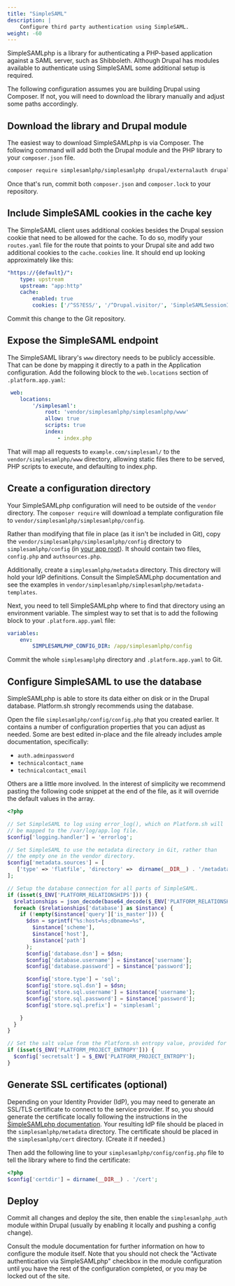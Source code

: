```yaml
---
title: "SimpleSAML"
description: |
    Configure third party authentication using SimpleSAML.
weight: -60
---
```


SimpleSAMLphp is a library for authenticating a PHP-based application against a SAML server, such as Shibboleth.  Although Drupal has modules available to authenticate using SimpleSAML some additional setup is required.

The following configuration assumes you are building Drupal using Composer.  If not, you will need to download the library manually and adjust some paths accordingly.

## Download the library and Drupal module

The easiest way to download SimpleSAMLphp is via Composer.  The following command will add both the Drupal module and the PHP library to your `composer.json` file.

```bash
composer require simplesamlphp/simplesamlphp drupal/externalauth drupal/simplesamlphp_auth
```

Once that's run, commit both `composer.json` and `composer.lock` to your repository.

## Include SimpleSAML cookies in the cache key

The SimpleSAML client uses additional cookies besides the Drupal session cookie that need to be allowed for the cache.  To do so, modify your `routes.yaml` file for the route that points to your Drupal site and add two additional cookies to the `cache.cookies` line.  It should end up looking approximately like this:

```yaml {location=".platform/routes.yaml"}
"https://{default}/":
    type: upstream
    upstream: "app:http"
    cache:
        enabled: true
        cookies: ['/^SS?ESS/', '/^Drupal.visitor/', 'SimpleSAMLSessionID', 'SimpleSAMLAuthToken']
```

Commit this change to the Git repository.

## Expose the SimpleSAML endpoint

The SimpleSAML library's `www` directory needs to be publicly accessible.  That can be done by mapping it directly to a path in the Application configuration.  Add the following block to the `web.locations` section of `.platform.app.yaml`:

```yaml {location=".platform.app.yaml"}
 web:
    locations:
        '/simplesaml':
            root: 'vendor/simplesamlphp/simplesamlphp/www'
            allow: true
            scripts: true
            index:
                - index.php
```

That will map all requests to `example.com/simplesaml/` to the `vendor/simplesamlphp/www` directory, allowing static files there to be served, PHP scripts to execute, and defaulting to index.php.

## Create a configuration directory

Your SimpleSAMLphp configuration will need to be outside of the `vendor` directory.  The `composer require` will download a template configuration file to `vendor/simplesamlphp/simplesamlphp/config`.

Rather than modifying that file in place (as it isn't be included in Git),
copy the `vendor/simplesamlphp/simplesamlphp/config` directory to `simplesamlphp/config` (in [your app root](../../create-apps/app-reference.md#root-directory)).
It should contain two files, `config.php` and `authsources.php`.

Additionally, create a `simplesamlphp/metadata` directory.  This directory will hold your IdP definitions.  Consult the SimpleSAMLphp documentation and see the examples in `vendor/simplesamlphp/simplesamlphp/metadata-templates`.

Next, you need to tell SimpleSAMLphp where to find that directory using an environment variable.  The simplest way to set that is to add the following block to your `.platform.app.yaml` file:

```yaml {location=".platform.app.yaml"}
variables:
    env:
        SIMPLESAMLPHP_CONFIG_DIR: /app/simplesamlphp/config
```

Commit the whole `simplesamplphp` directory and `.platform.app.yaml` to Git.

## Configure SimpleSAML to use the database

SimpleSAMLphp is able to store its data either on disk or in the Drupal database.  Platform.sh strongly recommends using the database.

Open the file `simplesamlphp/config/config.php` that you created earlier.  It contains a number of configuration properties that you can adjust as needed.  Some are best edited in-place and the file already includes ample documentation, specifically:

* `auth.adminpassword`
* `technicalcontact_name`
* `technicalcontact_email`

Others are a little more involved.  In the interest of simplicity we recommend pasting the following code snippet at the end of the file, as it will override the default values in the array.

```php {location="simplesamlphp/config/config.php"}
<?php

// Set SimpleSAML to log using error_log(), which on Platform.sh will
// be mapped to the /var/log/app.log file.
$config['logging.handler'] = 'errorlog';

// Set SimpleSAML to use the metadata directory in Git, rather than
// the empty one in the vendor directory.
$config['metadata.sources'] = [
   ['type' => 'flatfile', 'directory' =>  dirname(__DIR__) . '/metadata'],
];

// Setup the database connection for all parts of SimpleSAML.
if (isset($_ENV['PLATFORM_RELATIONSHIPS'])) {
  $relationships = json_decode(base64_decode($_ENV['PLATFORM_RELATIONSHIPS']), TRUE);
  foreach ($relationships['database'] as $instance) {
    if (!empty($instance['query']['is_master'])) {
      $dsn = sprintf("%s:host=%s;dbname=%s",
        $instance['scheme'],
        $instance['host'],
        $instance['path']
      );
      $config['database.dsn'] = $dsn;
      $config['database.username'] = $instance['username'];
      $config['database.password'] = $instance['password'];

      $config['store.type'] = 'sql';
      $config['store.sql.dsn'] = $dsn;
      $config['store.sql.username'] = $instance['username'];
      $config['store.sql.password'] = $instance['password'];
      $config['store.sql.prefix'] = 'simplesaml';

    }
  }
}

// Set the salt value from the Platform.sh entropy value, provided for this purpose.
if (isset($_ENV['PLATFORM_PROJECT_ENTROPY'])) {
  $config['secretsalt'] = $_ENV['PLATFORM_PROJECT_ENTROPY'];
}
```

## Generate SSL certificates (optional)

Depending on your Identity Provider (IdP),
you may need to generate an SSL/TLS certificate to connect to the service provider.
If so, you should generate the certificate locally following the instructions in the [SimpleSAMLphp documentation](https://simplesamlphp.org/docs/latest/simplesamlphp-sp).
Your resulting IdP file should be placed in the `simplesamlphp/metadata` directory.
The certificate should be placed in the `simplesamlphp/cert` directory.
(Create it if needed.)

Then add the following line to your `simplesamlphp/config/config.php` file to tell the library where to find the certificate:

```php {location="simplesamlphp/config/config.php"}
<?php
$config['certdir'] = dirname(__DIR__) . '/cert';
```

## Deploy

Commit all changes and deploy the site, then enable the `simplesamlphp_auth` module within Drupal (usually by enabling it locally and pushing a config change).

Consult the module documentation for further information on how to configure the module itself.  Note that you should not check the "Activate authentication via SimpleSAMLphp" checkbox in the module configuration until you have the rest of the configuration completed, or you may be locked out of the site.
